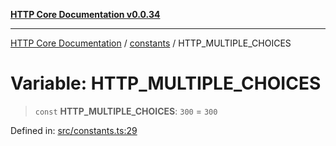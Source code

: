 [**HTTP Core Documentation v0.0.34**](../../README.md)

***

[HTTP Core Documentation](../../modules.md) / [constants](../README.md) / HTTP\_MULTIPLE\_CHOICES

# Variable: HTTP\_MULTIPLE\_CHOICES

> `const` **HTTP\_MULTIPLE\_CHOICES**: `300` = `300`

Defined in: [src/constants.ts:29](https://github.com/stonemjs/http-core/blob/424f80742be298e137f118c0e2e80266a8a78f3c/src/constants.ts#L29)
